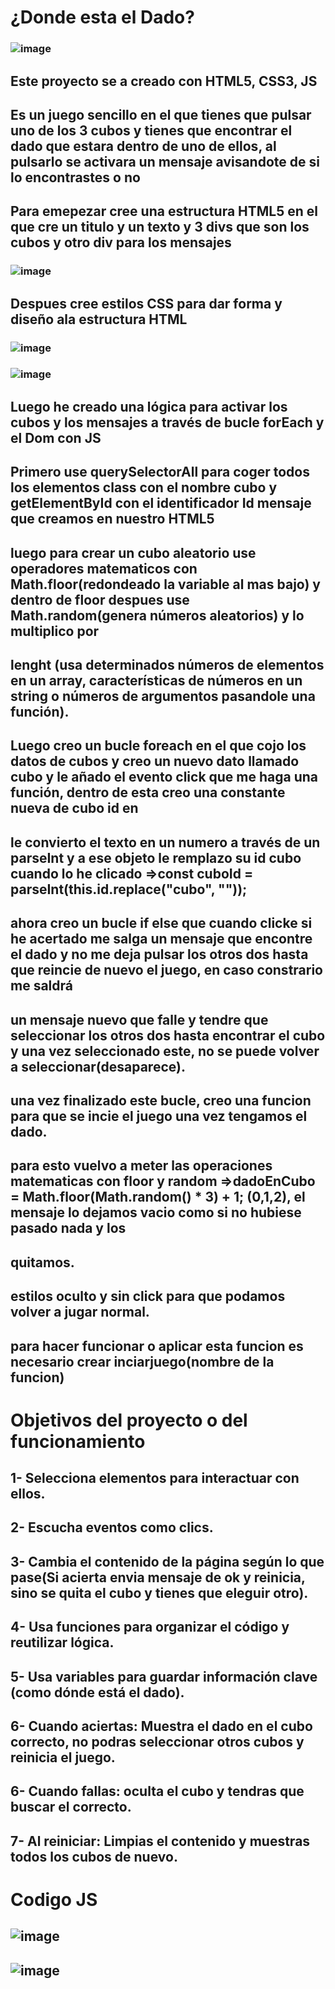# ¿Donde esta el Dado?
### ![image](https://github.com/user-attachments/assets/4b15bf77-8bab-48a8-8c37-7ac1820443fb)

## Este proyecto se a creado con HTML5, CSS3, JS
## Es un juego sencillo en el que tienes que pulsar uno de los 3 cubos y tienes que encontrar el dado que estara dentro de uno de ellos, al pulsarlo se activara un mensaje avisandote de si lo encontrastes o no

## Para emepezar cree una estructura HTML5 en el que cre un titulo y un texto y 3 divs que son los cubos y otro div para los mensajes
### ![image](https://github.com/user-attachments/assets/c0a89c58-dc5f-4505-b9ef-f6bf464f9aac)

## Despues cree estilos CSS para dar forma y diseño ala estructura HTML
### ![image](https://github.com/user-attachments/assets/d1f4e1ca-1d82-41b7-9f18-4704a6ae0a21)
### ![image](https://github.com/user-attachments/assets/9fee6c8b-5e45-45e5-b16f-4d529f90a1b8)
 
## Luego he creado una lógica para activar los cubos y los mensajes a través de bucle forEach y el Dom con JS
## Primero use querySelectorAll para coger todos los elementos class con el nombre cubo y getElementById con el identificador Id mensaje que creamos en nuestro HTML5
## luego para crear un cubo aleatorio use operadores matematicos con Math.floor(redondeado la variable al mas bajo) y dentro de floor despues use Math.random(genera números aleatorios) y lo multiplico por
## lenght (usa determinados números de elementos en un array, características de números en un string o números de argumentos pasandole una función).
## Luego creo un bucle foreach en el que cojo los datos de cubos y creo un nuevo dato llamado cubo y le añado el evento click que me haga una función, dentro de esta  creo una constante nueva de cubo id en 
## le convierto el texto en un numero a través de un parseInt y a ese objeto le remplazo su id cubo cuando lo he clicado =>const cuboId = parseInt(this.id.replace("cubo", ""));
## ahora creo un bucle if else que cuando clicke si he acertado me salga un mensaje que encontre el dado y no me deja pulsar los otros dos hasta que reincie de nuevo el juego, en caso constrario me saldrá
## un mensaje nuevo que falle y tendre que seleccionar los otros dos hasta encontrar el cubo y una vez seleccionado este, no se puede volver a seleccionar(desaparece).
## una vez finalizado este bucle, creo una funcion para que se incie el juego una vez tengamos el dado.
## para esto vuelvo a meter las operaciones matematicas con floor y random =>dadoEnCubo = Math.floor(Math.random() * 3) + 1; (0,1,2), el mensaje lo dejamos vacio como si no hubiese pasado nada y los 
## quitamos.
## estilos oculto y sin click para que podamos volver a jugar normal.
## para hacer funcionar o aplicar esta funcion es necesario crear inciarjuego(nombre de la funcion)

# Objetivos del proyecto o del funcionamiento
## 1- Selecciona elementos para interactuar con ellos.
## 2- Escucha eventos como clics.
## 3- Cambia el contenido de la página según lo que pase(Si acierta envia mensaje de ok y reinicia, sino se quita el cubo y tienes que eleguir otro).
## 4- Usa funciones para organizar el código y reutilizar lógica.
## 5- Usa variables para guardar información clave (como dónde está el dado).
## 6- Cuando aciertas: Muestra el dado en el cubo correcto, no podras seleccionar otros cubos y reinicia el juego.
## 6- Cuando fallas: oculta el cubo y tendras que buscar el correcto.
## 7- Al reiniciar: Limpias el contenido y muestras todos los cubos de nuevo.

# Codigo JS
## ![image](https://github.com/user-attachments/assets/cace5296-83ea-485e-9fc6-78f37ddcf5da)
## ![image](https://github.com/user-attachments/assets/9272a53b-55d0-4cc0-8546-47a46e966685)



